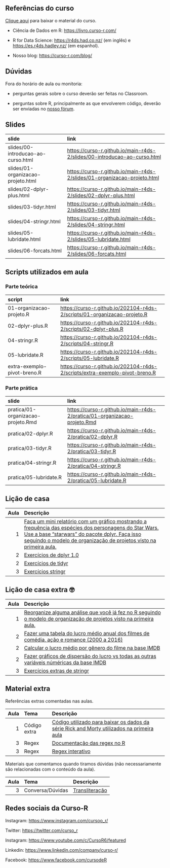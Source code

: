 
<!-- README.md is generated from README.Rmd. Please edit that file -->

## Referências do curso

[Clique
aqui](https://github.com/curso-r/main-r4ds-2/raw/master/material_do_curso.zip)
para baixar o material do curso.

-   Ciência de Dados em R: <https://livro.curso-r.com/>

-   R for Data Science: <https://r4ds.had.co.nz/> (em inglês) e
    <https://es.r4ds.hadley.nz/> (em espanhol).

-   Nosso blog: <https://curso-r.com/blog/>

## Dúvidas

Fora do horário de aula ou monitoria:

-   perguntas gerais sobre o curso deverão ser feitas no Classroom.

-   perguntas sobre R, principalmente as que envolverem código, deverão
    ser enviadas no [nosso fórum](https://discourse.curso-r.com/).

## Slides

| slide                              | link                                                                       |
|:-----------------------------------|:---------------------------------------------------------------------------|
| slides/00-introducao-ao-curso.html | <https://curso-r.github.io/main-r4ds-2/slides/00-introducao-ao-curso.html> |
| slides/01-organizacao-projeto.html | <https://curso-r.github.io/main-r4ds-2/slides/01-organizacao-projeto.html> |
| slides/02-dplyr-plus.html          | <https://curso-r.github.io/main-r4ds-2/slides/02-dplyr-plus.html>          |
| slides/03-tidyr.html               | <https://curso-r.github.io/main-r4ds-2/slides/03-tidyr.html>               |
| slides/04-stringr.html             | <https://curso-r.github.io/main-r4ds-2/slides/04-stringr.html>             |
| slides/05-lubridate.html           | <https://curso-r.github.io/main-r4ds-2/slides/05-lubridate.html>           |
| slides/06-forcats.html             | <https://curso-r.github.io/main-r4ds-2/slides/06-forcats.html>             |

## Scripts utilizados em aula

### Parte teórica

| script                      | link                                                                          |
|:----------------------------|:------------------------------------------------------------------------------|
| 01-organizacao-projeto.R    | <https://curso-r.github.io/202104-r4ds-2/scripts/01-organizacao-projeto.R>    |
| 02-dplyr-plus.R             | <https://curso-r.github.io/202104-r4ds-2/scripts/02-dplyr-plus.R>             |
| 04-stringr.R                | <https://curso-r.github.io/202104-r4ds-2/scripts/04-stringr.R>                |
| 05-lubridate.R              | <https://curso-r.github.io/202104-r4ds-2/scripts/05-lubridate.R>              |
| extra-exemplo-pivot-breno.R | <https://curso-r.github.io/202104-r4ds-2/scripts/extra-exemplo-pivot-breno.R> |

### Parte prática

| slide                              | link                                                                       |
|:-----------------------------------|:---------------------------------------------------------------------------|
| pratica/01-organizacao-projeto.Rmd | <https://curso-r.github.io/main-r4ds-2/pratica/01-organizacao-projeto.Rmd> |
| pratica/02-dplyr.R                 | <https://curso-r.github.io/main-r4ds-2/pratica/02-dplyr.R>                 |
| pratica/03-tidyr.R                 | <https://curso-r.github.io/main-r4ds-2/pratica/03-tidyr.R>                 |
| pratica/04-stringr.R               | <https://curso-r.github.io/main-r4ds-2/pratica/04-stringr.R>               |
| pratica/05-lubridate.R             | <https://curso-r.github.io/main-r4ds-2/pratica/05-lubridate.R>             |

## Lição de casa

| Aula | Descrição                                                                                                                                                                                                                                                                            |
|-----:|:-------------------------------------------------------------------------------------------------------------------------------------------------------------------------------------------------------------------------------------------------------------------------------------|
|    1 | [Faça um mini relatório com um gráfico mostrando a frequência das espécies dos personagens do Star Wars. Use a base “starwars” do pacote dplyr. Faça isso seguindo o modelo de organização de projetos visto na primeira aula.](https://dplyr.tidyverse.org/reference/starwars.html) |
|    2 | [Exercícios de dplyr 1.0](https://livro.curso-r.com/7-2-dplyr.html#exerc%C3%ADcios-17)                                                                                                                                                                                               |
|    2 | [Exercícios de tidyr](https://livro.curso-r.com/7-3-tidyr.html#exerc%C3%ADcios-18)                                                                                                                                                                                                   |
|    3 | [Exercícios stringr](https://livro.curso-r.com/7-4-o-pacote-stringr.html#exerc%C3%ADcios-19)                                                                                                                                                                                         |

## Lição de casa extra 🤓

| Aula | Descrição                                                                                                                                                                                       |
|-----:|:------------------------------------------------------------------------------------------------------------------------------------------------------------------------------------------------|
|    1 | [Reorganize alguma análise que você já fez no R seguindo o modelo de organização de projetos visto na primeira aula.](https://curso-r.github.io/main-r4ds-2/slides/02-organizacao-projeto.html) |
|    2 | [Fazer uma tabela do lucro médio anual dos filmes de comédia, ação e romance (2000 a 2016)](https://github.com/curso-r/livro-material/raw/master/assets/data/imdb.rds)                          |
|    2 | [Calcular o lucro médio por gênero do filme na base IMDB](https://github.com/curso-r/livro-material/raw/master/assets/data/imdb.rds)                                                            |
|    2 | [Fazer gráficos de dispersão do lucro vs todas as outras variáveis núméricas da base IMDB](https://github.com/curso-r/livro-material/raw/master/assets/data/imdb.rds)                           |
|    3 | [Exercícios extras de stringr](https://curso-r.github.io/202104-r4ds-2/pratica/99-exercicios-extras-stringr.R)                                                                                  |

## Material extra

Referências extras comentadas nas aulas.

| Aula | Tema         | Descrição                                                                                                                                                                           |
|-----:|:-------------|:------------------------------------------------------------------------------------------------------------------------------------------------------------------------------------|
|    1 | Código extra | [Código utilizado para baixar os dados da série Rick and Morty utilizados na primeira aula](https://raw.githubusercontent.com/curso-r/main-r4ds-2/master/data-raw/rick_and_morty.R) |
|    3 | Regex        | [Documentação das regex no R](https://stringi.gagolewski.com/rapi/about_search_regex.html)                                                                                          |
|    3 | Regex        | [Regex interativo](https://regex101.com/)                                                                                                                                           |

Materiais que comentamos quando tiramos dúvidas (não necessariamente são
relacionadas com o conteúdo da aula).

| Aula | Tema             | Descrição                                                                   |
|-----:|:-----------------|:----------------------------------------------------------------------------|
|    3 | Conversa/Dúvidas | [Transliteração](https://blog.curso-r.com/posts/2019-08-29-transliteracao/) |

## Redes sociais da Curso-R

Instagram: <https://www.instagram.com/cursoo_r/>

Twitter: <https://twitter.com/curso_r>

Instagram: <https://www.youtube.com/c/CursoR6/featured>

Linkedin: <https://www.linkedin.com/company/curso-r/>

Facebook: <https://www.facebook.com/cursodeR>
